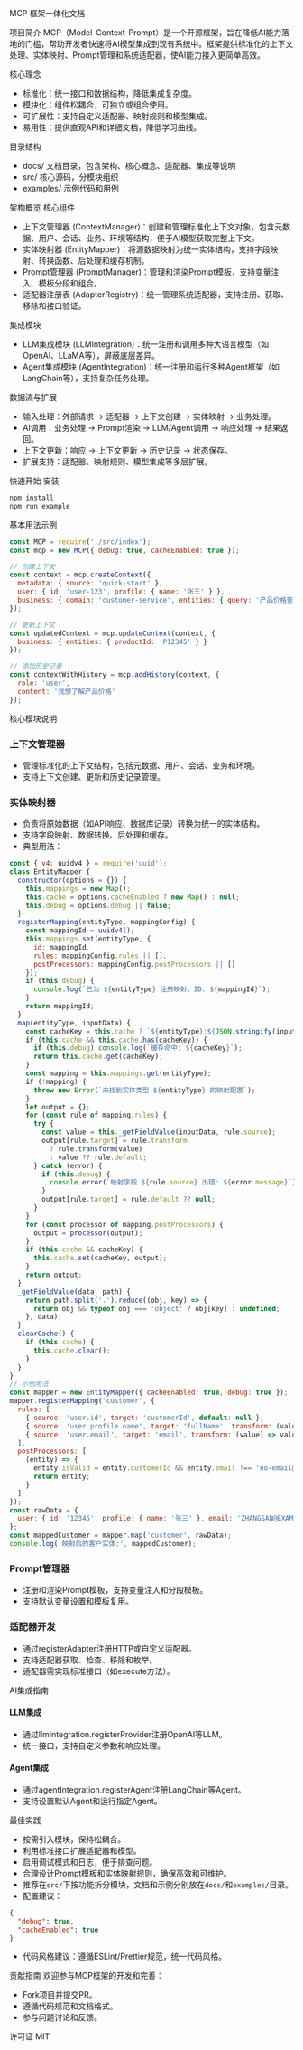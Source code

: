 MCP 框架一体化文档

项目简介
MCP（Model-Context-Prompt）是一个开源框架，旨在降低AI能力落地的门槛，帮助开发者快速将AI模型集成到现有系统中。框架提供标准化的上下文处理、实体映射、Prompt管理和系统适配器，使AI能力接入更简单高效。

核心理念
- 标准化：统一接口和数据结构，降低集成复杂度。
- 模块化：组件松耦合，可独立或组合使用。
- 可扩展性：支持自定义适配器、映射规则和模型集成。
- 易用性：提供直观API和详细文档，降低学习曲线。

目录结构
- docs/  文档目录，包含架构、核心概念、适配器、集成等说明
- src/   核心源码，分模块组织
- examples/ 示例代码和用例

架构概览
核心组件
- 上下文管理器 (ContextManager)：创建和管理标准化上下文对象，包含元数据、用户、会话、业务、环境等结构，便于AI模型获取完整上下文。
- 实体映射器 (EntityMapper)：将源数据映射为统一实体结构，支持字段映射、转换函数、后处理和缓存机制。
- Prompt管理器 (PromptManager)：管理和渲染Prompt模板，支持变量注入、模板分段和组合。
- 适配器注册表 (AdapterRegistry)：统一管理系统适配器，支持注册、获取、移除和接口验证。

集成模块
- LLM集成模块 (LLMIntegration)：统一注册和调用多种大语言模型（如OpenAI、LLaMA等），屏蔽底层差异。
- Agent集成模块 (AgentIntegration)：统一注册和运行多种Agent框架（如LangChain等），支持复杂任务处理。

数据流与扩展
- 输入处理：外部请求 → 适配器 → 上下文创建 → 实体映射 → 业务处理。
- AI调用：业务处理 → Prompt渲染 → LLM/Agent调用 → 响应处理 → 结果返回。
- 上下文更新：响应 → 上下文更新 → 历史记录 → 状态保存。
- 扩展支持：适配器、映射规则、模型集成等多层扩展。

快速开始
安装
```bash
npm install
npm run example
```

基本用法示例
```javascript
const MCP = require('./src/index');
const mcp = new MCP({ debug: true, cacheEnabled: true });

// 创建上下文
const context = mcp.createContext({
  metadata: { source: 'quick-start' },
  user: { id: 'user-123', profile: { name: '张三' } },
  business: { domain: 'customer-service', entities: { query: '产品价格查询' } }
});

// 更新上下文
const updatedContext = mcp.updateContext(context, {
  business: { entities: { productId: 'P12345' } }
});

// 添加历史记录
const contextWithHistory = mcp.addHistory(context, {
  role: 'user',
  content: '我想了解产品价格'
});
```

核心模块说明
### 上下文管理器
- 管理标准化的上下文结构，包括元数据、用户、会话、业务和环境。
- 支持上下文创建、更新和历史记录管理。

### 实体映射器
- 负责将原始数据（如API响应、数据库记录）转换为统一的实体结构。
- 支持字段映射、数据转换、后处理和缓存。
- 典型用法：
```javascript
const { v4: uuidv4 } = require('uuid');
class EntityMapper {
  constructor(options = {}) {
    this.mappings = new Map();
    this.cache = options.cacheEnabled ? new Map() : null;
    this.debug = options.debug || false;
  }
  registerMapping(entityType, mappingConfig) {
    const mappingId = uuidv4();
    this.mappings.set(entityType, {
      id: mappingId,
      rules: mappingConfig.rules || [],
      postProcessors: mappingConfig.postProcessors || []
    });
    if (this.debug) {
      console.log(`已为 ${entityType} 注册映射，ID: ${mappingId}`);
    }
    return mappingId;
  }
  map(entityType, inputData) {
    const cacheKey = this.cache ? `${entityType}:${JSON.stringify(inputData)}` : null;
    if (this.cache && this.cache.has(cacheKey)) {
      if (this.debug) console.log(`缓存命中: ${cacheKey}`);
      return this.cache.get(cacheKey);
    }
    const mapping = this.mappings.get(entityType);
    if (!mapping) {
      throw new Error(`未找到实体类型 ${entityType} 的映射配置`);
    }
    let output = {};
    for (const rule of mapping.rules) {
      try {
        const value = this._getFieldValue(inputData, rule.source);
        output[rule.target] = rule.transform
          ? rule.transform(value)
          : value ?? rule.default;
      } catch (error) {
        if (this.debug) {
          console.error(`映射字段 ${rule.source} 出错: ${error.message}`);
        }
        output[rule.target] = rule.default ?? null;
      }
    }
    for (const processor of mapping.postProcessors) {
      output = processor(output);
    }
    if (this.cache && cacheKey) {
      this.cache.set(cacheKey, output);
    }
    return output;
  }
  _getFieldValue(data, path) {
    return path.split('.').reduce((obj, key) => {
      return obj && typeof obj === 'object' ? obj[key] : undefined;
    }, data);
  }
  clearCache() {
    if (this.cache) {
      this.cache.clear();
    }
  }
}
// 示例用法
const mapper = new EntityMapper({ cacheEnabled: true, debug: true });
mapper.registerMapping('customer', {
  rules: [
    { source: 'user.id', target: 'customerId', default: null },
    { source: 'user.profile.name', target: 'fullName', transform: (value) => value?.toUpperCase() || 'UNKNOWN' },
    { source: 'user.email', target: 'email', transform: (value) => value?.toLowerCase(), default: 'no-email@domain.com' }
  ],
  postProcessors: [
    (entity) => {
      entity.isValid = entity.customerId && entity.email !== 'no-email@domain.com';
      return entity;
    }
  ]
});
const rawData = {
  user: { id: '12345', profile: { name: '张三' }, email: 'ZHANGSAN@EXAMPLE.COM' }
};
const mappedCustomer = mapper.map('customer', rawData);
console.log('映射后的客户实体:', mappedCustomer);
```

### Prompt管理器
- 注册和渲染Prompt模板，支持变量注入和分段模板。
- 支持默认变量设置和模板复用。

### 适配器开发
- 通过registerAdapter注册HTTP或自定义适配器。
- 支持适配器获取、检查、移除和枚举。
- 适配器需实现标准接口（如execute方法）。

AI集成指南
#### LLM集成
- 通过llmIntegration.registerProvider注册OpenAI等LLM。
- 统一接口，支持自定义参数和响应处理。

#### Agent集成
- 通过agentIntegration.registerAgent注册LangChain等Agent。
- 支持设置默认Agent和运行指定Agent。

最佳实践
- 按需引入模块，保持松耦合。
- 利用标准接口扩展适配器和模型。
- 启用调试模式和日志，便于排查问题。
- 合理设计Prompt模板和实体映射规则，确保高效和可维护。
- 推荐在`src/`下按功能拆分模块，文档和示例分别放在`docs/`和`examples/`目录。
- 配置建议：
```json
{
  "debug": true,
  "cacheEnabled": true
}
```
- 代码风格建议：遵循ESLint/Prettier规范，统一代码风格。

贡献指南
欢迎参与MCP框架的开发和完善：
- Fork项目并提交PR。
- 遵循代码规范和文档格式。
- 参与问题讨论和反馈。

许可证
MIT